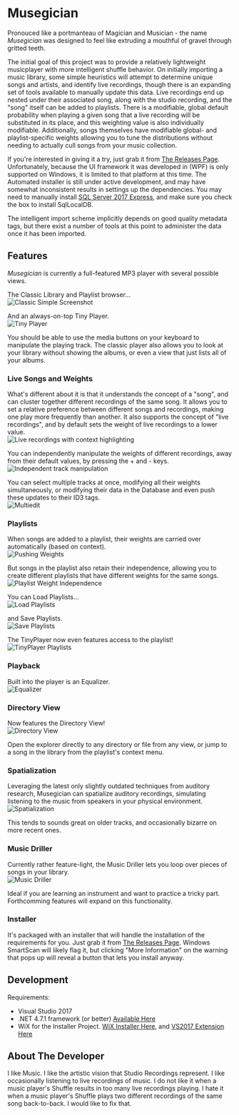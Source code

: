 # Musegician

Pronouced like a portmanteau of Magician and Musician - the name _Musegician_ was designed to feel like extruding a mouthful of gravel through gritted teeth.

The initial goal of this project was to provide a relatively lightweight musicplayer with more intelligent shuffle behavior.  On initially importing a music library, some simple heuristics will attempt to determine unique songs and artists, and identify live recordings, though there is an expanding set of tools available to manually update this data.  Live recordings end up nested under their associated song, along with the studio recording, and the "song" itself can be added to playlists.  There is a modifiable, global default probability when playing a given song that a live recording will be substituted in its place, and this weighting value is also individually modifiable.  Additionally, songs themselves have modifiable global- and playlist-specific weights allowing you to tune the distributions without needing to actually cull songs from your music collection.

If you're interested in giving it a try, just grab it from [The Releases Page](https://github.com/tstavropoulos/Musegician/releases).  Unfortunately, because the UI framework it was developed in (WPF) is only supported on Windows, it is limited to that platform at this time.  The Automated installer is still under active development, and may have somewhat inconsistent results in settings up the dependencies.  You may need to manually install [SQL Server 2017 Express](https://go.microsoft.com/fwlink/?linkid=853017), and make sure you check the box to install SqlLocalDB.

The intelligent import scheme implicitly depends on good quality metadata tags, but there exist a number of tools at this point to administer the data once it has been imported.

## Features

_Musegician_ is currently a full-featured MP3 player with several possible views.

The Classic Library and Playlist browser...  
![Classic Simple Screenshot](README_Screenshots/ClassicSimple.gif)

And an always-on-top Tiny Player.  
![Tiny Player](README_Screenshots/TinyPlayer.gif)

You should be able to use the media buttons on your keyboard to manipulate the playing track.  The classic player also allows you to look at your library without showing the albums, or even a view that just lists all of your albums.

### Live Songs and Weights

What's different about it is that it understands the concept of a "song", and can cluster together different recordings of the same song.  It allows you to set a relative preference between different songs and recordings, making one play more frequently than another.  It also supports the concept of "live recordings", and by default sets the weight of live recordings to a lower value.  
![Live recordings with context highlighting](README_Screenshots/LiveAndContext.PNG)

You can independently manipulate the weights of different recordings, away from their default values, by pressing the + and - keys.  
![Independent track manipulation](README_Screenshots/CustomizeTrackWeight.gif)

You can select multiple tracks at once, modifying all their weights simultaneously, or modifying their data in the Database and even push these updates to their ID3 tags.  
![Multiedit](README_Screenshots/MultiEdit.PNG)

### Playlists

When songs are added to a playlist, their weights are carried over automatically (based on context).  
![Pushing Weights](README_Screenshots/PushProbabilities.gif)

But songs in the playlist also retain their independence, allowing you to create different playlists that have different weights for the same songs.  
![Playlist Weight Independence](README_Screenshots/PlaylistWeightIndependence.gif)

You can Load Playlists...  
![Load Playlists](README_Screenshots/LoadPlaylist.png)

and Save Playlists.  
![Save Playlists](README_Screenshots/SavePlaylist.png)

The TinyPlayer now even features access to the playlist!  
![TinyPlayer Playlists](README_Screenshots/TinyPlaylist.gif)


### Playback

Built into the player is an Equalizer.  
![Equalizer](README_Screenshots/Equalizer.gif)

### Directory View

Now features the Directory View!  
![Directory View](README_Screenshots/DirectoryView.png)

Open the explorer directly to any directory or file from any view, or jump to a song in the library from the playlist's context menu.

### Spatialization

Leveraging the latest only slightly outdated techniques from auditory research, Musegician can spatialize auditory recordings, simulating listening to the music from speakers in your physical environment.  
![Spatialization](README_Screenshots/Spatialization.gif)

This tends to sounds great on older tracks, and occasionally bizarre on more recent ones.

### Music Driller

Currently rather feature-light, the Music Driller lets you loop over pieces of songs in your library.  
![Music Driller](README_Screenshots/MusicDriller.gif)

Ideal if you are learning an instrument and want to practice a tricky part.  Forthcomming features will expand on this functionality.

### Installer

It's packaged with an installer that will handle the installation of the requirements for you.  Just grab it from [The Releases Page](https://github.com/tstavropoulos/Musegician/releases).  Windows SmartScan will likely flag it, but clicking "More Information" on the warning that pops up will reveal a button that lets you install anyway.

## Development

Requirements:
* Visual Studio 2017
* .NET 4.7.1 framework (or better)  [Available Here](https://www.microsoft.com/net/download/thank-you/net471-developer-pack)
* WiX for the Installer Project.  [WiX Installer Here](https://github.com/wixtoolset/wix3/releases), and [VS2017 Extension Here](https://marketplace.visualstudio.com/items?itemName=RobMensching.WixToolsetVisualStudio2017Extension)

## About The Developer

I like Music.  I like the artistic vision that Studio Recordings represent.  I like occasionally listening to live recordings of music.  I do not like it when a music player's Shuffle results in too many live recordings playing.  I hate it when a music player's Shuffle plays two different recordings of the same song back-to-back.  I would like to fix that.
